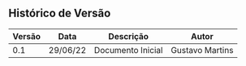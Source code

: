 

## Histórico de Versão

| Versão | Data | Descrição | Autor |
|--------|------|-----------|-------|
| 0.1 | 29/06/22 | Documento Inicial | Gustavo Martins |